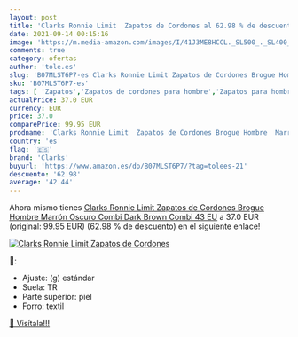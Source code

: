 ```yaml
---
layout: post
title: 'Clarks Ronnie Limit  Zapatos de Cordones al 62.98 % de descuento'
date: 2021-09-14 00:15:16
image: 'https://m.media-amazon.com/images/I/41J3ME8HCCL._SL500_._SL400_.jpg'
comments: true
category: ofertas
author: 'tole.es'
slug: 'B07MLST6P7-es Clarks Ronnie Limit Zapatos de Cordones Brogue Hombre...'
sku: 'B07MLST6P7-es'
tags: [ 'Zapatos','Zapatos de cordones para hombre','Zapatos para hombre','Zapatos y complementos','clarks','zapatos', ]
actualPrice: 37.0 EUR
currency: EUR
price: 37.0
comparePrice: 99.95 EUR
prodname: 'Clarks Ronnie Limit  Zapatos de Cordones Brogue Hombre  Marrón Oscuro Combi Dark Brown Combi  43 EU'
country: 'es'
flag: '🇪🇸'
brand: 'Clarks'
buyurl: 'https://www.amazon.es/dp/B07MLST6P7/?tag=tolees-21'
descuento: '62.98'
average: '42.44'
---
```


Ahora mismo tienes [Clarks Ronnie Limit  Zapatos de Cordones Brogue Hombre  Marrón Oscuro Combi Dark Brown Combi  43 EU](https://www.amazon.es/dp/B07MLST6P7/?tag=tolees-21) a 37.0 EUR (original: 99.95 EUR) (62.98 %  de descuento) en el siguiente enlace!

[![Clarks Ronnie Limit  Zapatos de Cordones](https://m.media-amazon.com/images/I/41J3ME8HCCL._SL500_._SL400_.jpg)](https://www.amazon.es/dp/B07MLST6P7/?tag=tolees-21)

🔎:

- Ajuste: (g) estándar
- Suela: TR
- Parte superior: piel
- Forro: textil

[🛒 Visítala!!!](https://www.amazon.es/dp/B07MLST6P7/?tag=tolees-21)
